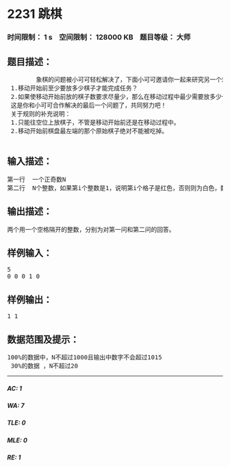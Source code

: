 # 2231 跳棋   
### 时间限制： 1 s&nbsp;&nbsp;&nbsp;&nbsp;空间限制： 128000 KB&nbsp;&nbsp;&nbsp;&nbsp;题目等级： 大师  
## 题目描述：  

<pre>
        象棋的问题被小可可轻松解决了，下面小可可邀请你一起来研究另一个难题，这次与跳棋有关，问题是这样的：在一个1行N列（N是奇数）的棋盘上，在K个格子是红色的，这种情况下，在开始移动之前，你可以棋盘的任何空位上放棋子。在游戏开始后，你只可以随时在一个红色格子上放棋子。棋子的移动规则是：每次只可以选择一个棋子，跳过与之相邻的棋子走到后面的空格上，被它跳过的棋子就被吃掉了，即从棋盘上移走，如相邻棋子的另一侧有棋子，则不能跳。现在你和小可可要解答以下两个问题：  
 1.移动开始前至少要放多少棋子才能完成任务？  
 2.如果使移动开始前放的棋子数要求尽量少，那么在移动过程中最少需要放多少个棋子才能完成任务？  
 这是你和小可可合作解决的最后一个问题了，共同努力吧！  
 关于规则的补充说明：  
 1.只能往空位上放棋子，不管是移动开始前还是在移动过程中。  
 2.移动开始前棋盘最左端的那个原始棋子绝对不能被吃掉。  
 
</pre>
  
  
## 输入描述：  

<pre>
第一行  一个正奇数N  
第二行  N个整数，如果第i个整数是1，说明第i个格子是红色，否则则为白色，数字之间用一个空格隔开。
</pre>
  
  
## 输出描述：  

<pre>
两个用一个空格隔开的整数，分别为对第一问和第二问的回答。
</pre>
  
  
## 样例输入：  

<pre>
5  
0 0 0 1 0
</pre>
  
  
## 样例输出：  

<pre>
1 1
</pre>
  
  
## 数据范围及提示：  

<pre>
100%的数据中，N不超过1000且输出中数字不会超过1015  
 30%的数据 ，N不超过20
</pre>
  
  
***  

##### AC: 1  
##### WA: 7  
##### TLE: 0  
##### MLE: 0  
##### RE: 1  
